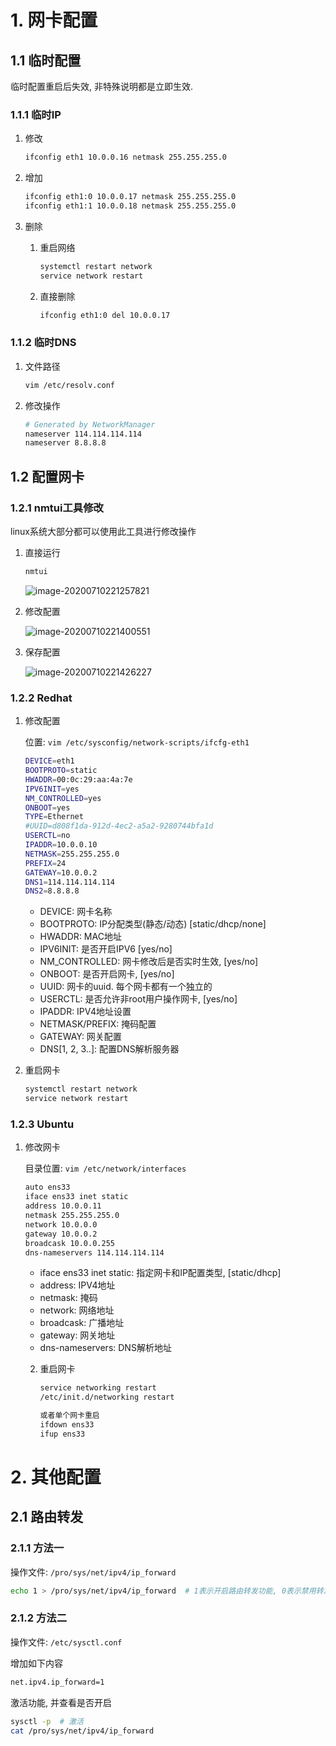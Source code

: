 # 1. 网卡配置

## 1.1 临时配置

临时配置重启后失效, 非特殊说明都是立即生效.

### 1.1.1 临时IP

1. 修改

   ```bash
   ifconfig eth1 10.0.0.16 netmask 255.255.255.0
   ```

2. 增加

   ```bash
   ifconfig eth1:0 10.0.0.17 netmask 255.255.255.0
   ifconfig eth1:1 10.0.0.18 netmask 255.255.255.0
   ```

3. 删除

   1. 重启网络

      ```bash
      systemctl restart network
      service network restart
      ```

   2. 直接删除

      ```bash
      ifconfig eth1:0 del 10.0.0.17
      ```

### 1.1.2 临时DNS

1. 文件路径

   ```bash
   vim /etc/resolv.conf
   ```

   

2. 修改操作

   ```bash
   # Generated by NetworkManager
   nameserver 114.114.114.114
   nameserver 8.8.8.8
   ```

   



## 1.2 配置网卡

### 1.2.1 nmtui工具修改

linux系统大部分都可以使用此工具进行修改操作

1. 直接运行

   ```bash
   nmtui
   ```

   ![image-20200710221257821](image/02-%E7%BD%91%E5%8D%A1%E9%85%8D%E7%BD%AE/image-20200710221257821.png)

2. 修改配置

   ![image-20200710221400551](image/02-%E7%BD%91%E5%8D%A1%E9%85%8D%E7%BD%AE/image-20200710221400551.png)

3. 保存配置

   ![image-20200710221426227](image/02-%E7%BD%91%E5%8D%A1%E9%85%8D%E7%BD%AE/image-20200710221426227.png)

### 1.2.2 Redhat

1. 修改配置

   位置: `vim /etc/sysconfig/network-scripts/ifcfg-eth1`

   ```bash
   DEVICE=eth1
   BOOTPROTO=static
   HWADDR=00:0c:29:aa:4a:7e
   IPV6INIT=yes
   NM_CONTROLLED=yes
   ONBOOT=yes
   TYPE=Ethernet
   #UUID=d808f1da-912d-4ec2-a5a2-9280744bfa1d
   USERCTL=no
   IPADDR=10.0.0.10
   NETMASK=255.255.255.0
   PREFIX=24
   GATEWAY=10.0.0.2
   DNS1=114.114.114.114
   DNS2=8.8.8.8
   ```

   * DEVICE: 网卡名称
   * BOOTPROTO: IP分配类型(静态/动态)    [static/dhcp/none]
   * HWADDR: MAC地址
   * IPV6INIT: 是否开启IPV6   [yes/no]
   * NM_CONTROLLED: 网卡修改后是否实时生效,   [yes/no]
   * ONBOOT:  是否开启网卡, [yes/no]
   * UUID: 网卡的uuid. 每个网卡都有一个独立的
   * USERCTL: 是否允许非root用户操作网卡,   [yes/no]
   * IPADDR: IPV4地址设置
   * NETMASK/PREFIX: 掩码配置
   * GATEWAY: 网关配置
   * DNS[1, 2, 3..]: 配置DNS解析服务器

2. 重启网卡

   ```bash
   systemctl restart network
   service network restart
   ```

### 1.2.3 Ubuntu

1. 修改网卡

   目录位置: `vim /etc/network/interfaces`

   ```bash
   auto ens33
   iface ens33 inet static
   address 10.0.0.11
   netmask 255.255.255.0
   network 10.0.0.0
   gateway 10.0.0.2
   broadcask 10.0.0.255
   dns-nameservers 114.114.114.114
   ```

   * iface ens33 inet static: 指定网卡和IP配置类型, [static/dhcp]
   * address: IPV4地址
   * netmask: 掩码
   * network: 网络地址
   * broadcask: 广播地址
   * gateway: 网关地址
   * dns-nameservers: DNS解析地址

   2. 重启网卡

      ```bash
      service networking restart
      /etc/init.d/networking restart
      
      或者单个网卡重启
      ifdown ens33
      ifup ens33
      ```

      

# 2. 其他配置

## 2.1 路由转发

### 2.1.1 方法一

操作文件: `/pro/sys/net/ipv4/ip_forward`

```bash
echo 1 > /pro/sys/net/ipv4/ip_forward  # 1表示开启路由转发功能, 0表示禁用转发
```

### 2.1.2 方法二

操作文件: `/etc/sysctl.conf`

增加如下内容

```bash
net.ipv4.ip_forward=1
```

激活功能, 并查看是否开启

```bash
sysctl -p  # 激活
cat /pro/sys/net/ipv4/ip_forward
```



